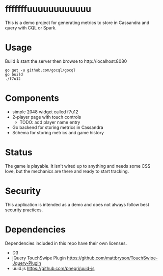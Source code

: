 fffffffuuuuuuuuuuuu
===================

This is a demo project for generating metrics to store in
Cassandra and query with CQL or Spark.

Usage
=====

Build & start the server then browse to http://localhost:8080

```
go get -u github.com/gocql/gocql
go build
./f7u12
```

Components
==========

* simple 2048 widget called f7u12
* 2-player page with touch controls
    * TODO: add player name entry
* Go backend for storing metrics in Cassandra
* Schema for storing metrics and game history

Status
======

The game is playable. It isn't wired up to anything and
needs some CSS love, but the mechanics are there and ready to start
tracking.

Security
========

This application is intended as a demo and does not always follow best security practices.

Dependencies
============

Dependencies included in this repo have their own licenses.

* D3
* jQuery TouchSwipe Plugin https://github.com/mattbryson/TouchSwipe-Jquery-Plugin
* uuid.js https://github.com/pnegri/uuid-js

